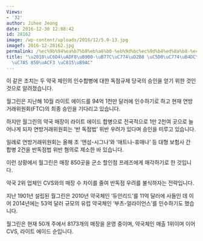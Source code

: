 ```yaml
---
Views:
- '32'
author: Jihee Jeong
date: 2016-12-30 12:08:42
id: 28162
image: /wp-content/uploads/2016/12/5.0-13.jpg
imagef: 2016-12-28162.jpg
permalink: /%ec%9b%94%ea%b7%b8%eb%a6%b0-%eb%9d%bc%ec%9d%b4%ed%8a%b8-%ec%97%90%ec%9d%b4%eb%93%9c-%eb%a7%a4%ec%9e%a5-850%ea%b3%b3-%ec%a0%95%eb%a6%ac/
title: "\u2018\uC6D4\uADF8\uB9B0-\uB77C\uC774\uD2B8 \uC5D0\uC774\uB4DC\u2019 \uB9E4\
  \uC7A5 850\uACF3 \uC815\uB9AC"
---
```


이 같은 조치는 두 약국 체인의 인수합병에 대한 독점규제 당국의 승인을 얻기 위한 것인 것으로 알려졌습니다.

월그린은 지난해 10월 라이트 에이드를 94억 1천만 달러에 인수하기로 하고 현재 연방거래위원회(FTC)의 최종 승인을 기다리고 있습니다.

하지만 월그린의 약국 매장이 라이트 에이드 합병으로 전국적으로 1만 2천여 곳으로 늘어나게 되자 연방거래위원회는 ‘반 독점법’ 위반 우려가 있다며 승인을 미루고 있습니다.

일례로 연방거래위원회는 올해 초 ‘앤섬-시그나’와 ‘애트나-휴매나’ 등 대형 보험사 간 합병 2건을 반독점법 위반 혐의로 제소한 바 있습니다.

이런 상황에서 월그린은 매장 850곳을 군소 할인점 프레즈에게 매각하기로 한 것입니다.

약국 2위 업체인 CVS와의 매장 수 차이를 줄여 반독점 우려를 불식하자는 전략입니다.

지난 1901년 설립된 월그린은 2010년 약국체인 ‘듀안리드’를 11억 달러에 사들인 데 이어 2014년에는 53억 달러 규모의 유럽 약국체인 ‘부츠-얼라이언스’를 인수하기도 했습니다.

월그린은 현재 50개 주에서 8173개의 매장을 운영 중이며, 약국체인 매출 1위이며 이어 CVS, 라이트 에이드 순입니다.